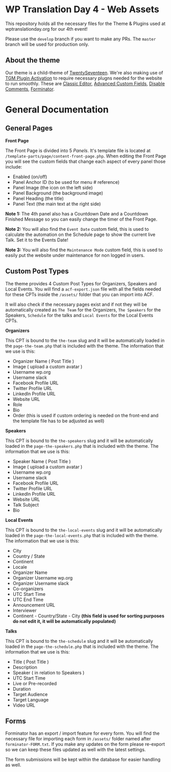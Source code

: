 # WP Translation Day 4 - Web Assets

This repository holds all the necessary files for the Theme & Plugins used at wptranslationday.org for our 4th event!

Please use the `develop` branch if you want to make any PRs. The `master` branch will be used for production only.

## About the theme

Our theme is a child-theme of [TwentySeventeen](https://wordpress.org/themes/twentyseventeen/). We're also making use of [TGM Plugin Activation](https://github.com/TGMPA/TGM-Plugin-Activation) to require necessary plugns needed for the website to run smoothly. These are [Classic Editor](https://wordpress.org/plugins/classic-editor/), [Advanced Custom Fields](https://wordpress.org/plugins/advanced-custom-fields/), [Disable Comments](https://wordpress.org/plugins/disable-comments/), [Forminator](https://wordpress.org/plugins/forminator/).

# General Documentation

## General Pages

__Front Page__

The Front Page is divided into 5 _Panels_. It's template file is located at `/template-parts/page/content-front-page.php`. When editing the Front Page you will see the custom fields that change each aspect of every panel those include:

- Enabled (on/off)
- Panel Anchor ID (to be used for menu # reference)
- Panel Image (the icon on the left side)
- Panel Background (the background image)
- Panel Heading (the title)
- Panel Text (the main text at the right side)

__Note 1:__ The 4th panel also has a Countdown Date and a Countdown Finished Message so you can easily change the timer of the Front Page.

__Note 2:__ You will also find the `Event Date` custom field, this is used to calculate the automation on the Schedule page to show the current live Talk. Set it to the Events Date!

__Note 3:__ You will also find the `Maintenance Mode` custom field, this is used to easily put the website under maintenance for non logged in users.

## Custom Post Types

The theme provides 4 Custom Post Types for Organizers, Speakers and Local Events. You will find a `acf-export.json` file with all the fields needed for these CPTs inside the `/assets/` folder that you can import into ACF.

It will also check if the necessary pages exist and if not they will be automatically created as `The Team` for the Organizers, `The Speakers` for the Speakers, `Schedule` for the talks and `Local Events` for the Local Events CPTs.

__Organizers__

This CPT is bound to the `the-team` slug and it will be automatically loaded in the `page-the-team.php` that is included with the theme. The information that we use is this:

- Organizer Name ( Post Title )
- Image ( upload a custom avatar )
- Username wp.org
- Username slack
- Facebook Profile URL
- Twitter Profile URL
- LinkedIn Profile URL
- Website URL
- Role
- Bio
- Order (this is used if custom ordering is needed on the front-end and the template file has to be adjusted as well)

__Speakers__

This CPT is bound to the `the-speakers` slug and it will be automatically loaded in the `page-the-speakers.php` that is included with the theme. The information that we use is this:

- Speaker Name ( Post Title )
- Image ( upload a custom avatar )
- Username wp.org
- Username slack
- Facebook Profile URL
- Twitter Profile URL
- LinkedIn Profile URL
- Website URL
- Talk Subject
- Bio

__Local Events__

This CPT is bound to the `the-local-events` slug and it will be automatically loaded in the `page-the-local-events.php` that is included with the theme. The information that we use is this:

- City
- Country / State
- Continent
- Locale
- Organizer Name
- Organizer Username wp.org
- Organizer Username slack
- Co-organizers
- UTC Start Time
- UTC End Time
- Announcement URL
- Interviewer
- Continent - Country/State - City __(this field is used for sorting purposes do not edit it, it will be automatically populated)__

__Talks__

This CPT is bound to the `the-schedule` slug and it will be automatically loaded in the `page-the-schedule.php` that is included with the theme. The information that we use is this:

- Title ( Post Title )
- Description
- Speaker ( in relation to Speakers )
- UTC Start Time
- Live or Pre-recorded
- Duration
- Target Audience
- Target Language
- Video URL

## Forms

Forminator has an export / import feature for every form. You will find the necessary file for importing each form in `/assets/` folder named after `forminator-FORM.txt`. If you make any updates on the form please re-export so we can keep these files updated as well with the latest settings.

The form submissions will be kept within the database for easier handling as well.